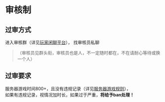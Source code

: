 # 审核制

## 过审方式

进入审核群（详见[玩家闲聊平台](basic/chat.md)），
找审核员私聊  

>（审核员见群头衔，审核员也是人，不一定随时都在，不在请耐心等待或换一个人）

## 过审要求

服务器游戏时间800+，且没有违规记录（详见[服务器游戏规则](rule/gamerule.md)），  
如果有违规记录，视情况加时长，如果过于严重，**将给予ban处理！**
